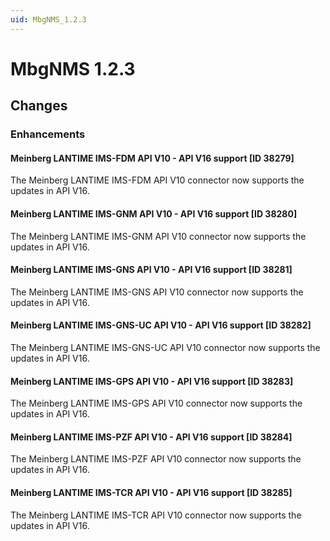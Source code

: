 ```yaml
---
uid: MbgNMS_1.2.3
---
```


# MbgNMS 1.2.3

## Changes

### Enhancements

#### Meinberg LANTIME IMS-FDM API V10 - API V16 support [ID 38279]

​The Meinberg LANTIME IMS-FDM API V10 connector now supports the updates in API V16.

#### Meinberg LANTIME IMS-GNM API V10 - API V16 support [ID 38280]

​The Meinberg LANTIME IMS-GNM API V10 connector now supports the updates in API V16.

#### Meinberg LANTIME IMS-GNS API V10 - API V16 support [ID 38281]

​The Meinberg LANTIME IMS-GNS API V10 connector now supports the updates in API V16.

#### Meinberg LANTIME IMS-GNS-UC API V10 - API V16 support [ID 38282]

​The Meinberg LANTIME IMS-GNS-UC API V10 connector now supports the updates in API V16.

#### Meinberg LANTIME IMS-GPS API V10 - API V16 support [ID 38283]

​The Meinberg LANTIME IMS-GPS API V10 connector now supports the updates in API V16.

#### Meinberg LANTIME IMS-PZF API V10 - API V16 support [ID 38284]

​The Meinberg LANTIME IMS-PZF API V10 connector now supports the updates in API V16.

#### Meinberg LANTIME IMS-TCR API V10 - API V16 support [ID 38285]

​The Meinberg LANTIME IMS-TCR API V10 connector now supports the updates in API V16.
